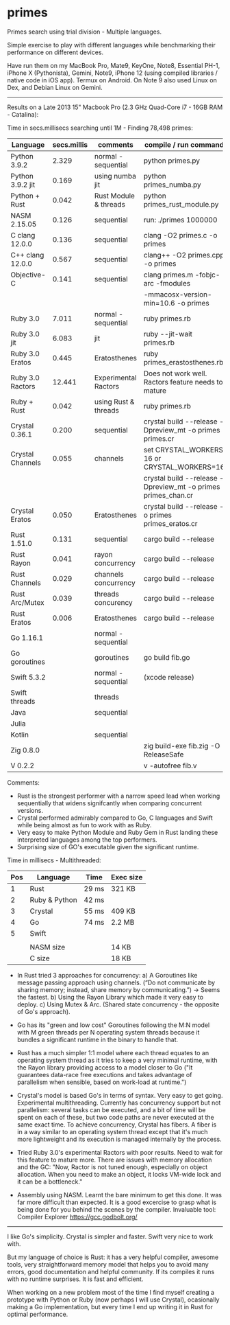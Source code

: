 # primes
Primes search using trial division - Multiple languages. 

Simple exercise to play with different languages while benchmarking their performance on different devices. 

Have run them on my MacBook Pro, Mate9, KeyOne, Note8, Essential PH-1, iPhone X (Pythonista), Gemini, Note9, iPhone 12 (using compiled libraries / native code in iOS app).
Termux on Android. On Note 9 also used Linux on Dex, and Debian Linux on Gemini.

-----------------------------------------------

Results on a Late 2013 15" Macbook Pro (2.3 GHz Quad-Core i7 - 16GB RAM - Catalina):

Time in secs.millisecs searching until 1M - Finding 78,498 primes: 


| Language         | secs.millis |       comments        | compile / run command                                         |
| ---------------- | ----------- | --------------------- | ------------------------------------------------------------- |
| Python 3.9.2     |    2.329    | normal - sequential   | python primes.py                                              |
| Python 3.9.2 jit |    0.169    | using numba jit       | python primes_numba.py                                        |
| Python + Rust    |    0.042    | Rust Module & threads | python primes_rust_module.py                                  |
| NASM 2.15.05     |    0.126    | sequential            | run: ./primes 1000000                                         |
| C clang 12.0.0   |    0.136    | sequential            | clang -O2 primes.c -o primes                                  |
| C++ clang 12.0.0 |    0.567    | sequential            | clang++ -O2 primes.cpp -o primes                              |
| Objective-C      |    0.141    | sequential            | clang primes.m -fobjc-arc -fmodules                           |
|                  |             |                       | -mmacosx-version-min=10.6 -o primes                           |
| Ruby 3.0         |    7.011    | normal - sequential   | ruby primes.rb                                                |
| Ruby 3.0 jit     |    6.083    | jit                   | ruby --jit-wait primes.rb                                     |
| Ruby 3.0 Eratos  |    0.445    | Eratosthenes          | ruby primes_erastosthenes.rb                                  |
| Ruby 3.0 Ractors |   12.441    | Experimental Ractors  | Does not work well. Ractors feature needs to mature           |
| Ruby + Rust      |    0.042    | using Rust & threads  | ruby primes.rb                                                |
| Crystal 0.36.1   |    0.200    | sequential            | crystal build --release -Dpreview_mt -o primes primes.cr      |
| Crystal Channels |    0.055    | channels              | set CRYSTAL_WORKERS 16 or CRYSTAL_WORKERS=16                  |
|                  |             |                       | crystal build --release -Dpreview_mt -o primes primes_chan.cr |
| Crystal Eratos   |    0.050    | Eratosthenes          | crystal build --release -o primes primes_eratos.cr            |
| Rust 1.51.0      |    0.131    | sequential            | cargo build --release                                         |
| Rust Rayon       |    0.041    | rayon concurrency     | cargo build --release                                         |
| Rust Channels    |    0.029    | channels concurrency  | cargo build --release                                         |
| Rust Arc/Mutex   |    0.039    | threads concurency    | cargo build --release                                         |
| Rust Eratos      |    0.006    | Eratosthenes          | cargo build --release                                         |
| Go 1.16.1        |             | normal - sequential   |                                                               |
| Go goroutines    |             | goroutines            | go build fib.go                                               |
| Swift 5.3.2      |             | normal - sequential   | (xcode release)                                               |
| Swift threads    |             | threads               |                                                               |
| Java             |             | sequential            |                                                               |
| Julia            |             |                       |                                                               |
| Kotlin           |             | sequential            |                                                               |
| Zig 0.8.0        |             |                       | zig build-exe fib.zig -O ReleaseSafe                          |
| V 0.2.2          |             |                       | v -autofree fib.v                                             |


Comments:

- Rust is the strongest performer with a narrow speed lead when working sequentially that widens signifcantly when comparing concurrent versions. 
- Crystal performed admirably compared to Go, C languages and Swift while being almost as fun to work with as Ruby.
- Very easy to make Python Module and Ruby Gem in Rust landing these interpreted languages among the top performers.
- Surprising size of GO's executable given the significant runtime.

Time in millisecs - Multithreaded:

| Pos |   Language    |  Time  | Exec size |
| --- | ------------- | ------ | --------- |
|  1  | Rust          |  29 ms |  321 KB   |
|  2  | Ruby & Python |  42 ms |           |
|  3  | Crystal       |  55 ms |  409 KB   |
|  4  | Go            |  74 ms |  2.2 MB   |
|  5  | Swift         |        |           |
|     |               |        |           |
|     | NASM size     |        |   14 KB   |
|     | C    size     |        |   18 KB   |


- In Rust tried 3 approaches for concurrency:
a) A Goroutines like message passing approach using channels. (“Do not communicate by sharing memory; instead, share memory by communicating.”) -> Seems the fastest.
b) Using the Rayon Library which made it very easy to deploy.
c) Using Mutex & Arc. (Shared state concurrency - the opposite of Go's approach).

- Go has its "green and low cost" Goroutines following the M:N model with M green threads per N operating system threads because it bundles a significant runtime in the binary to handle that.

- Rust has a much simpler 1:1 model where each thread equates to an operating system thread as it tries to keep a very minimal runtime, with the Rayon library providing access to a model closer to Go ("It guarantees data-race free executions and takes advantage of parallelism when sensible, based on work-load at runtime.")

- Crystal's model is based Go's in terms of syntax. Very easy to get going. Experimental multithreading.
Currently has concurrency support but not parallelism: several tasks can be executed, and a bit of time will be spent on each of these, but two code paths are never executed at the same exact time.
To achieve concurrency, Crystal has fibers. A fiber is in a way similar to an operating system thread except that it's much more lightweight and its execution is managed internally by the process.

- Tried Ruby 3.0's experimental Ractors with poor results. Need to wait for this feature to mature more. There are issues with memory allocation and the GC: "Now, Ractor is not tuned enough, especially on object allocation. When you need to make an object, it locks VM-wide lock and it can be a bottleneck." 

- Assembly using NASM. Learnt the bare minimum to get this done. It was far more difficult than expected.
It is a good excercise to grasp what is being done for you behind the scenes by the compiler. 
Invaluable tool: Compiler Explorer https://gcc.godbolt.org/

-----------------------------------------------

I like Go's simplicity. Crystal is simpler and faster. Swift very nice to work with.

But my language of choice is Rust: it has a very helpful compiler, awesome tools, very straightforward memory model that helps you to avoid many errors, good documentation and helpful community. 
If its compiles it runs with no runtime surprises. It is fast and efficient.

When working on a new problem most of the time I find myself creating a prototype with Python or Ruby (now perhaps I will use Crystal), ocasionally making a Go implementation, but every time I end up writing it in Rust for optimal performance.
